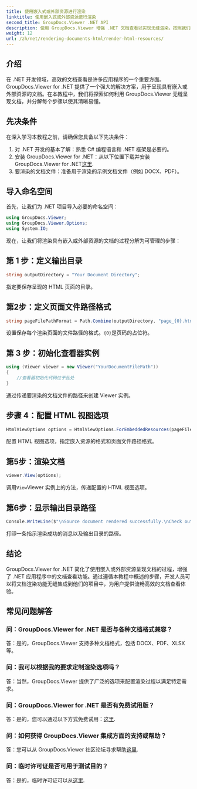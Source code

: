 ```yaml
---
title: 使用嵌入式或外部资源进行渲染
linktitle: 使用嵌入式或外部资源进行渲染
second_title: GroupDocs.Viewer .NET API
description: 使用 GroupDocs.Viewer 增强 .NET 文档查看以实现无缝渲染。按照我们的教程进行高效集成和卓越的用户体验。
weight: 12
url: /zh/net/rendering-documents-html/render-html-resources/
---
```

## 介绍

在 .NET 开发领域，高效的文档查看是许多应用程序的一个重要方面。 GroupDocs.Viewer for .NET 提供了一个强大的解决方案，用于呈现具有嵌入或外部资源的文档。在本教程中，我们将探索如何利用 GroupDocs.Viewer 无缝呈现文档，并分解每个步骤以使其清晰易懂。

## 先决条件

在深入学习本教程之前，请确保您具备以下先决条件：

1. 对 .NET 开发的基本了解：熟悉 C# 编程语言和 .NET 框架是必要的。
2. 安装 GroupDocs.Viewer for .NET：从以下位置下载并安装 GroupDocs.Viewer for .NET[这里](https://releases.groupdocs.com/viewer/net/).
3. 要渲染的文档文件：准备用于渲染的示例文档文件（例如 DOCX、PDF）。

## 导入命名空间

首先，让我们为 .NET 项目导入必要的命名空间：

```csharp
using GroupDocs.Viewer;
using GroupDocs.Viewer.Options;
using System.IO;
```

现在，让我们将渲染具有嵌入或外部资源的文档的过程分解为可管理的步骤：

## 第 1 步：定义输出目录

```csharp
string outputDirectory = "Your Document Directory";
```

指定要保存呈现的 HTML 页面的目录。

## 第2步：定义页面文件路径格式

```csharp
string pageFilePathFormat = Path.Combine(outputDirectory, "page_{0}.html");
```

设置保存每个渲染页面的文件路径的格式。`{0}`是页码的占位符。

## 第 3 步：初始化查看器实例

```csharp
using (Viewer viewer = new Viewer("YourDocumentFilePath"))
{
    //查看器初始化代码位于此处
}
```

通过传递要渲染的文档文件的路径来创建 Viewer 实例。

## 步骤 4：配置 HTML 视图选项

```csharp
HtmlViewOptions options = HtmlViewOptions.ForEmbeddedResources(pageFilePathFormat);
```

配置 HTML 视图选项，指定嵌入资源的格式和页面文件路径格式。

## 第5步：渲染文档

```csharp
viewer.View(options);
```

调用`View`Viewer 实例上的方法，传递配置的 HTML 视图选项。

## 第6步：显示输出目录路径

```csharp
Console.WriteLine($"\nSource document rendered successfully.\nCheck output in: {outputDirectory}");
```

打印一条指示渲染成功的消息以及输出目录的路径。

## 结论

GroupDocs.Viewer for .NET 简化了使用嵌入或外部资源呈现文档的过程，增强了 .NET 应用程序中的文档查看功能。通过遵循本教程中概述的步骤，开发人员可以将文档渲染功能无缝集成到他们的项目中，为用户提供流畅高效的文档查看体验。

## 常见问题解答

### 问：GroupDocs.Viewer for .NET 是否与各种文档格式兼容？

答：是的，GroupDocs.Viewer 支持多种文档格式，包括 DOCX、PDF、XLSX 等。

### 问：我可以根据我的要求定制渲染选项吗？

答：当然，GroupDocs.Viewer 提供了广泛的选项来配置渲染过程以满足特定需求。

### 问：GroupDocs.Viewer for .NET 是否有免费试用版？

答：是的，您可以通过以下方式免费试用：[这里](https://releases.groupdocs.com/).

### 问：如何获得 GroupDocs.Viewer 集成方面的支持或帮助？

答：您可以从 GroupDocs.Viewer 社区论坛寻求帮助[这里](https://forum.groupdocs.com/c/viewer/9).

### 问：临时许可证是否可用于测试目的？

答：是的，临时许可证可以从[这里](https://purchase.groupdocs.com/temporary-license/).